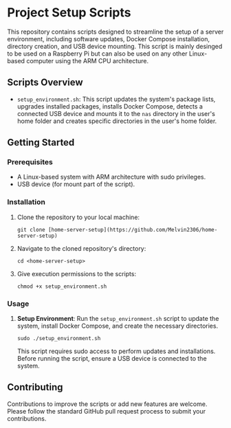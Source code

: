 # Project Setup Scripts

This repository contains scripts designed to streamline the setup of a server environment, including software updates, Docker Compose installation, directory creation, and USB device mounting. This script is mainly desinged to be used on a Raspberry Pi but can also be used on any other Linux-based computer using the ARM CPU architecture.

## Scripts Overview

- `setup_environment.sh`: This script updates the system's package lists, upgrades installed packages, installs Docker Compose, detects a connected USB device and mounts it to the `nas` directory in the user's home folder and creates specific directories in the user's home folder.

## Getting Started

### Prerequisites

- A Linux-based system with ARM architecture with sudo privileges.
- USB device (for mount part of the script).

### Installation

1. Clone the repository to your local machine:

   ```
   git clone [home-server-setup](https://github.com/Melvin2306/home-server-setup)
   ```

2. Navigate to the cloned repository's directory:

   ```
   cd <home-server-setup>
   ```

3. Give execution permissions to the scripts:

   ```
   chmod +x setup_environment.sh
   ```

### Usage

1. **Setup Environment**: Run the `setup_environment.sh` script to update the system, install Docker Compose, and create the necessary directories.

   ```
   sudo ./setup_environment.sh
   ```

   This script requires sudo access to perform updates and installations. Before running the script, ensure a USB device is connected to the system. 

## Contributing

Contributions to improve the scripts or add new features are welcome. Please follow the standard GitHub pull request process to submit your contributions.
